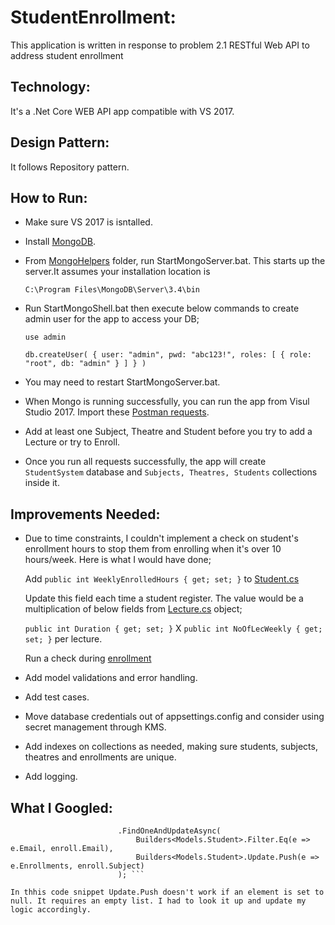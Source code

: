 # StudentEnrollment:
This application is written in response to problem 2.1 RESTful Web API to address student enrollment

## Technology:
It's a .Net Core WEB API app compatible with VS 2017.

## Design Pattern:
It follows Repository pattern.

## How to Run: 
* Make sure VS 2017 is isntalled.
* Install [MongoDB](https://docs.mongodb.com/v3.2/tutorial/install-mongodb-on-windows/).
* From [MongoHelpers](https://github.com/banerjeea/StudentEnrollment/tree/master/MongoHelpers) folder, run StartMongoServer.bat. This starts up the server.It assumes your installation location is 

  `C:\Program Files\MongoDB\Server\3.4\bin`
* Run StartMongoShell.bat then execute below commands to create admin user for the app to access your DB;

  `use admin`
  
  `db.createUser( { user: "admin", pwd: "abc123!", roles: [ { role: "root", db: "admin" } ] } )`
  
* You may need to restart StartMongoServer.bat.  
* When Mongo is running successfully, you can run the app from Visul Studio 2017. Import these [Postman requests](https://github.com/banerjeea/StudentEnrollment/tree/master/PostmanRequests).
* Add at least one Subject, Theatre and Student before you try to add a Lecture or try to Enroll.
* Once you run all requests successfully, the app will create `StudentSystem` database and `Subjects, Theatres, Students` collections inside it. 

## Improvements Needed:
* Due to time constraints, I couldn't implement a check on student's enrollment hours to stop them from enrolling when it's over 10 hours/week. Here is what I would have done;

   Add `public int WeeklyEnrolledHours { get; set; }` to [Student.cs](https://github.com/banerjeea/StudentEnrollment/blob/master/StudentEnrollment/StudentEnrollment/Models/Student.cs)

   Update this field each time a student register. The value would be a multiplication of below fields from [Lecture.cs](https://github.com/banerjeea/StudentEnrollment/blob/master/StudentEnrollment/StudentEnrollment/Models/Lecture.cs) object;

  `public int Duration { get; set; }` X `public int NoOfLecWeekly { get; set; }` per lecture. 

  Run a check during [enrollment](https://github.com/banerjeea/StudentEnrollment/blob/master/StudentEnrollment/StudentEnrollment/Repositories/Enrollment/Enrollment.cs#L35)
  
* Add model validations and error handling.
* Add test cases.
* Move database credentials out of appsettings.config and consider using secret management through KMS.
* Add indexes on collections as needed, making sure students, subjects, theatres and enrollments are unique.
* Add logging.
  
## What I Googled:
``` var result = await _dbContext.Students()
                        .FindOneAndUpdateAsync(
                            Builders<Models.Student>.Filter.Eq(e => e.Email, enroll.Email),
                            Builders<Models.Student>.Update.Push(e => e.Enrollments, enroll.Subject)
                        ); ```
                        
In thhis code snippet Update.Push doesn't work if an element is set to null. It requires an empty list. I had to look it up and update my logic accordingly.                        
  
